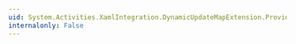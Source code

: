 ```yaml
---
uid: System.Activities.XamlIntegration.DynamicUpdateMapExtension.ProvideValue(System.IServiceProvider)
internalonly: False
---
```

